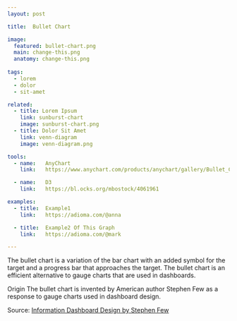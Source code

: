 ```yaml
---
layout: post

title:  Bullet Chart

image:
  featured: bullet-chart.png
  main: change-this.png
  anatomy: change-this.png
  
tags:
  - lorem
  - dolor
  - sit-amet

related:
  - title: Lorem Ipsum
    link: sunburst-chart
    image: sunburst-chart.png
  - title: Dolor Sit Amet
    link: venn-diagram
    image: venn-diagram.png

tools:
  - name:   AnyChart
    link:   https://www.anychart.com/products/anychart/gallery/Bullet_Charts/

  - name:   D3
    link:   https://bl.ocks.org/mbostock/4061961

examples:
  - title:  Example1
    link:   https://adioma.com/@anna

  - title:  Example2 Of This Graph
    link:   https://adioma.com/@mark

---
```


The bullet chart is a variation of the bar chart with an added symbol for the target and a progress bar that approaches the target. The bullet chart is an efficient alternative to gauge charts that are used in dashboards.

<!--more-->

Origin
The bullet chart is invented by American author Stephen Few as a response to gauge charts used in dashboard design. 

Source:
[Information Dashboard Design by Stephen Few](https://the-eye.eu/public/Books/IT%20Various/information_dashboard_design.pdf)

